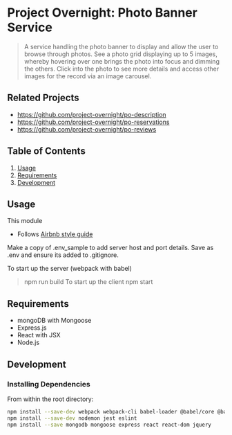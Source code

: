 # Project Overnight: Photo Banner Service

> A service handling the photo banner to display and allow the user to browse through photos. See a photo grid displaying up to 5 images, whereby hovering over one brings the photo into focus and dimming the others. Click into the photo to see more details and access other images for the record via an image carousel.

## Related Projects

  - https://github.com/project-overnight/po-description
  - https://github.com/project-overnight/po-reservations
  - https://github.com/project-overnight/po-reviews

## Table of Contents

1. [Usage](#Usage)
1. [Requirements](#requirements)
1. [Development](#development)

## Usage

This module
- Follows [Airbnb style guide](https://github.com/airbnb/javascript)

Make a copy of .env_sample to add server host and port details. Save as .env and ensure its added to .gitignore.
<!-- To seed the database
> npm run seed -->
To start up the server (webpack with babel)
> npm run build
To start up the client
> npm start

## Requirements

- mongoDB with Mongoose
- Express.js
- React with JSX
- Node.js

## Development

### Installing Dependencies

From within the root directory:

```sh
npm install --save-dev webpack webpack-cli babel-loader @babel/core @babel/preset-env @babel/preset-react
npm install --save-dev nodemon jest eslint
npm install --save mongodb mongoose express react react-dom jquery
```

